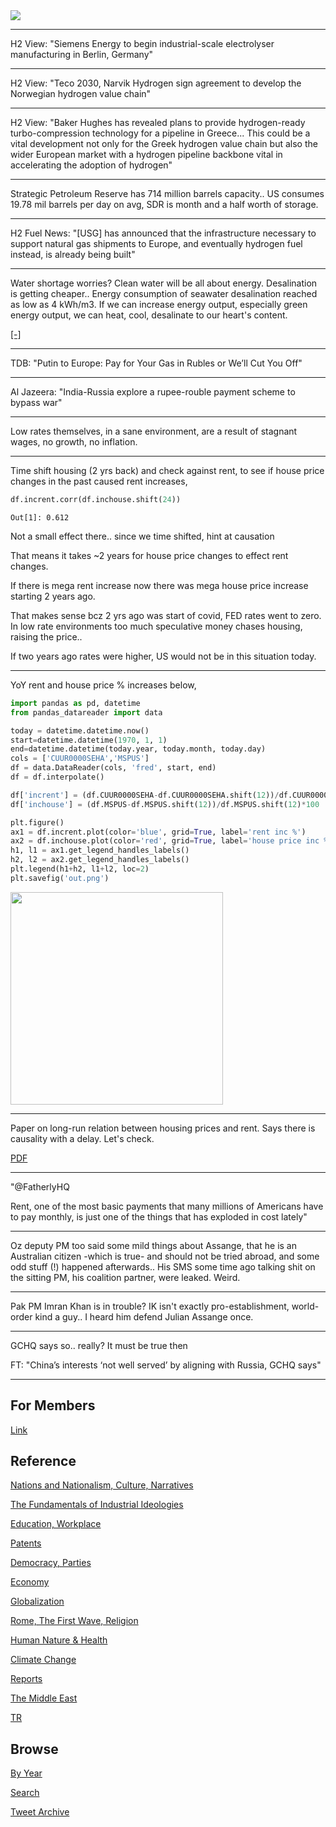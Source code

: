 <img src="https://drive.google.com/uc?export=view&id=1B2wf9R7AMH1d7Vw6e2mucLbIQ5NSjir7"/>

---

H2 View: "Siemens Energy to begin industrial-scale electrolyser
manufacturing in Berlin, Germany"

---

H2 View: "Teco 2030, Narvik Hydrogen sign agreement to develop the
Norwegian hydrogen value chain"

---

H2 View: "Baker Hughes has revealed plans to provide hydrogen-ready
turbo-compression technology for a pipeline in Greece... This could be
a vital development not only for the Greek hydrogen value chain but
also the wider European market with a hydrogen pipeline backbone vital
in accelerating the adoption of hydrogen"

---

Strategic Petroleum Reserve has 714 million barrels capacity.. US
consumes 19.78 mil barrels per day on avg, SDR is month and a half
worth of storage.

---

H2 Fuel News: "[USG] has announced that the infrastructure necessary
to support natural gas shipments to Europe, and eventually hydrogen
fuel instead, is already being built"

---

Water shortage worries? Clean water will be all about
energy. Desalination is getting cheaper.. Energy consumption of
seawater desalination reached as low as 4 kWh/m3. If we can increase
energy output, especially green energy output, we can heat, cool,
desalinate to our heart's content.

[[-]](https://en.wikipedia.org/wiki/Desalination#Energy_consumption)

---

TDB: "Putin to Europe: Pay for Your Gas in Rubles or We’ll Cut You Off"

---

Al Jazeera: "India-Russia explore a rupee-rouble payment scheme to bypass war"

---

Low rates themselves, in a sane environment, are a result of stagnant
wages, no growth, no inflation.

---

Time shift housing (2 yrs back) and check against rent, to see if
house price changes in the past caused rent increases,

```python
df.incrent.corr(df.inchouse.shift(24))
```

```text
Out[1]: 0.612
```

Not a small effect there.. since we time shifted, hint at causation

That means it takes ~2 years for house price changes to effect rent changes.

If there is mega rent increase now there was mega house price increase
starting 2 years ago.

That makes sense bcz 2 yrs ago was start of covid, FED rates went to
zero. In low rate environments too much speculative money chases
housing, raising the price..

If two years ago rates were higher, US would not be in this situation
today.

---

YoY rent and house price % increases below,

```python
import pandas as pd, datetime
from pandas_datareader import data

today = datetime.datetime.now()
start=datetime.datetime(1970, 1, 1)
end=datetime.datetime(today.year, today.month, today.day)
cols = ['CUUR0000SEHA','MSPUS']
df = data.DataReader(cols, 'fred', start, end)
df = df.interpolate()

df['incrent'] = (df.CUUR0000SEHA-df.CUUR0000SEHA.shift(12))/df.CUUR0000SEHA.shift(12)*100
df['inchouse'] = (df.MSPUS-df.MSPUS.shift(12))/df.MSPUS.shift(12)*100

plt.figure()
ax1 = df.incrent.plot(color='blue', grid=True, label='rent inc %')
ax2 = df.inchouse.plot(color='red', grid=True, label='house price inc %',secondary_y=True)
h1, l1 = ax1.get_legend_handles_labels()
h2, l2 = ax2.get_legend_handles_labels()
plt.legend(h1+h2, l1+l2, loc=2)
plt.savefig('out.png')
```

<img width="340" src="https://pbs.twimg.com/media/FPO1uM_XsAgAA2x?format=png&name=small"/>

---

Paper on long-run relation between housing prices and rent. Says there
is causality with a delay. Let's check.

[PDF](https://www.federalreserve.gov/pubs/feds/2004/200450/200450pap.pdf)

---

"@FatherlyHQ

Rent, one of the most basic payments that many millions of Americans
have to pay monthly, is just one of the things that has exploded in
cost lately"

---

Oz deputy PM too said some mild things about Assange, that he is an
Australian citizen -which is true- and should not be tried abroad, and
some odd stuff (!) happened afterwards.. His SMS some time ago talking
shit on the sitting PM, his coalition partner, were leaked. Weird.

---

Pak PM Imran Khan is in trouble? IK isn't exactly pro-establishment,
world-order kind a guy.. I heard him defend Julian Assange once.

---

GCHQ says so.. really? It must be true then 

FT: "China’s interests ‘not well served’ by aligning with Russia, GCHQ says"

---

## For Members

[Link](https://thirdwave-members.herokuapp.com)

## Reference

[Nations and Nationalism, Culture, Narratives](/2013/02/nations-and-nationalism.md)

[The Fundamentals of Industrial Ideologies](/2011/04/fundamentals-of-industrial-ideologies.md)

[Education, Workplace](2017/09/education-workplace.md)

[Patents](/2018/09/patents.md)

[Democracy, Parties](/2016/11/democracy.md)

[Economy](/2018/05/economy.md)

[Globalization](/2018/09/globalization.md)

[Rome, The First Wave, Religion](/2017/12/rome.md)

[Human Nature & Health](/2020/07/human-nature.md)

[Climate Change](/2018/12/climate.md)

[Reports](/2019/05/reports.md)

[The Middle East](/2019/07/middleeast.md)

[TR](../tr)

## Browse

[By Year](years.md)

[Search](search.html)

[Tweet Archive](/tweets/README.md)


